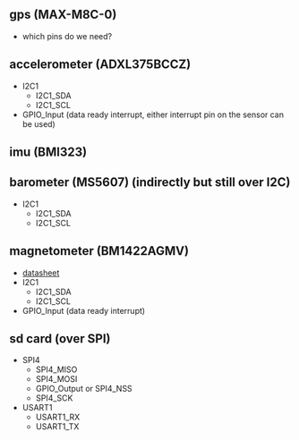 ## gps (MAX-M8C-0)
- which pins do we need?

## accelerometer (ADXL375BCCZ)
- I2C1
  - I2C1_SDA
  - I2C1_SCL
- GPIO_Input (data ready interrupt, either interrupt pin on the sensor can be used)


## imu (BMI323)


## barometer (MS5607) (indirectly but still over I2C)
- I2C1
  - I2C1_SDA
  - I2C1_SCL

## magnetometer (BM1422AGMV)
- [datasheet](https://fscdn.rohm.com/en/products/databook/datasheet/ic/sensor/geomagnetic/bm1422agmv-e.pdf)
- I2C1
  - I2C1_SDA
  - I2C1_SCL
- GPIO_Input (data ready interrupt)

## sd card (over SPI)
- SPI4
  - SPI4_MISO
  - SPI4_MOSI
  - GPIO_Output or SPI4_NSS
  - SPI4_SCK
- USART1
  - USART1_RX
  - USART1_TX
